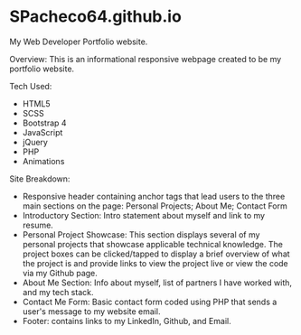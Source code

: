 # SPacheco64.github.io
My Web Developer Portfolio website.

Overview:
This is an informational responsive webpage created to be my portfolio website. 

Tech Used: 
- HTML5
- SCSS 
- Bootstrap 4 
- JavaScript 
- jQuery
- PHP
- Animations

Site Breakdown:
- Responsive header containing anchor tags that lead users to the three main sections on the page: Personal Projects; About Me; Contact Form
- Introductory Section: Intro statement about myself and link to my resume.
- Personal Project Showcase: This section displays several of my personal projects that showcase applicable technical knowledge. The project boxes can be clicked/tapped to display a brief overview of what the project is and provide links to view the project live or view the code via my Github page.
- About Me Section: Info about myself, list of partners I have worked with, and my tech stack.
- Contact Me Form: Basic contact form coded using PHP that sends a user's message to my website email.
- Footer: contains links to my LinkedIn, Github, and Email.
